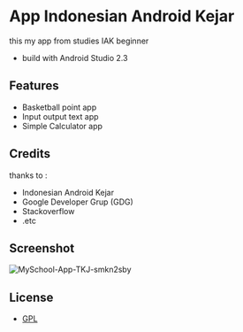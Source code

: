 # App Indonesian Android Kejar
this my app from studies IAK beginner
* build with Android Studio 2.3

## Features

- Basketball point app
- Input output text app
- Simple Calculator app

## Credits

thanks to :
- Indonesian Android Kejar
- Google Developer Grup (GDG)
- Stackoverflow
- .etc

## Screenshot

![MySchool-App-TKJ-smkn2sby](https://github.com/rokhimn/App-IAK/blob/master/ss/ss.jpg?raw=true)


## License

* [GPL](http://opensource.org/licenses/GPL-3.0)
